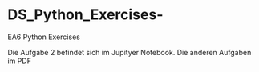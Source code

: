 # DS_Python_Exercises-
EA6 Python Exercises

Die Aufgabe 2 befindet sich im Jupityer Notebook. Die anderen Aufgaben im PDF

